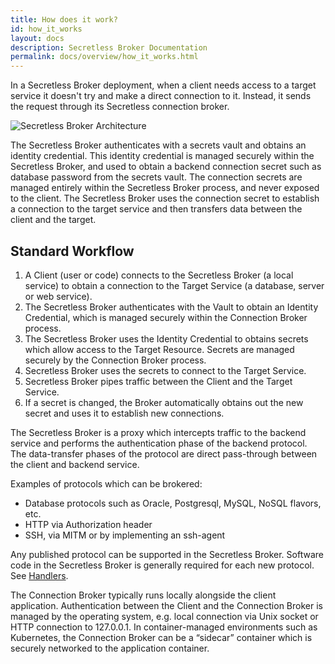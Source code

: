 ```yaml
---
title: How does it work?
id: how_it_works
layout: docs
description: Secretless Broker Documentation
permalink: docs/overview/how_it_works.html
---
```


In a Secretless Broker deployment, when a client needs access to a target service it doesn't try and make a direct connection to it. Instead, it sends the request through its Secretless connection broker.

<div class="docs-img">
  <img src="/img/secretless_architecture.svg" alt="Secretless Broker Architecture">
</div>

The Secretless Broker authenticates with a secrets vault and obtains an identity credential. This identity credential is managed securely within the Secretless Broker, and used to obtain a backend connection secret such as database password from the secrets vault. The connection secrets are managed entirely within the Secretless Broker process, and never exposed to the client. The Secretless Broker uses the connection secret to establish a connection to the target service and then transfers data between the client and the target.

## Standard Workflow

1. A Client (user or code) connects to the Secretless Broker (a local service) to obtain a connection to the Target Service (a database, server or web service).
1. The Secretless Broker authenticates with the  Vault to obtain an Identity Credential, which is managed securely within the Connection Broker process.
1. The Secretless Broker uses the Identity Credential to obtains secrets which allow access to the Target Resource. Secrets are managed securely by the Connection Broker process.
1. Secretless Broker uses the secrets to connect to the Target Service.
1. Secretless Broker pipes traffic between the Client and the Target Service.
1. If a secret is changed, the Broker automatically obtains out the new secret and uses it to establish new connections.


The Secretless Broker is a proxy which intercepts traffic to the backend service and performs the authentication phase of the backend protocol. The data-transfer phases of the protocol are direct pass-through between the client and backend service.

Examples of protocols which can be brokered:  

-  Database protocols such as Oracle, Postgresql, MySQL, NoSQL flavors, etc.
-  HTTP via Authorization header
-  SSH, via MITM or by implementing an ssh-agent   

Any published protocol can be supported in the Secretless Broker. Software code in the Secretless Broker is generally required for each new protocol. See <a href="/docs/reference/handlers.html">Handlers</a>.

<!-- TODO - link to handler section of reference page -->

The Connection Broker typically runs locally alongside the client application. Authentication between the Client and the Connection Broker is managed by the operating system, e.g. local connection via Unix socket or HTTP connection to 127.0.0.1.  In container-managed environments such as Kubernetes, the Connection Broker can be a “sidecar” container which is securely networked to the application container.
